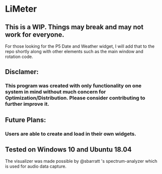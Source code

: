 # LiMeter
 
## This is a WIP. Things may break and may not work for everyone.
For those looking for the P5 Date and Weather widget, I will add that to the repo shortly along with other elements such as the main window and rotation code.


## Disclamer:
### This program was created with only functionality on one system in mind without much concern for Optimization/Distribution. Please consider contributing to further improve it.

## Future Plans:
### Users are able to create and load in their own widgets.

## Tested on Windows 10 and Ubuntu 18.04

The visualizer was made possible by @sbarratt 's spectrum-analyzer which is used for audio data capture.
